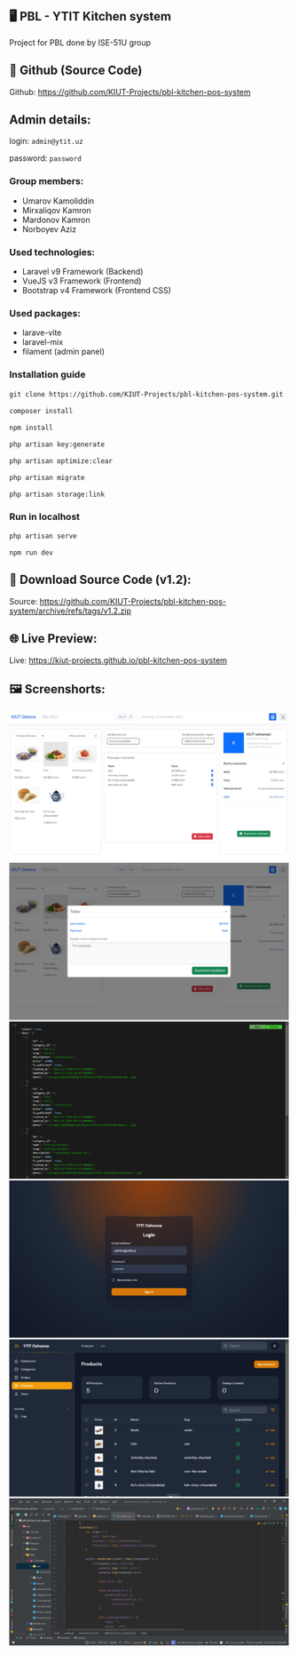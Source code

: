 ## 🖥 PBL - YTIT Kitchen system

Project for PBL done by ISE-51U group

## 🐙 Github (Source Code)
Github: https://github.com/KIUT-Projects/pbl-kitchen-pos-system

## Admin details:
login: `admin@ytit.uz`

password: `password`

### Group members:
- Umarov Kamoliddin
- Mirxaliqov Kamron
- Mardonov Kamron
- Norboyev Aziz

### Used technologies:
- Laravel v9 Framework (Backend)
- VueJS v3 Framework (Frontend)
- Bootstrap v4 Framework (Frontend CSS)

### Used packages:
- larave-vite
- laravel-mix
- filament (admin panel)

### Installation guide

```shell
git clone https://github.com/KIUT-Projects/pbl-kitchen-pos-system.git
```
```shell
composer install
```
```shell
npm install
```
```shell
php artisan key:generate
```
```shell
php artisan optimize:clear
```
```shell
php artisan migrate
```
```shell
php artisan storage:link
```

### Run in localhost
```shell
php artisan serve
```
```shell
npm run dev
```

## 📂 Download Source Code (v1.2):
Source: https://github.com/KIUT-Projects/pbl-kitchen-pos-system/archive/refs/tags/v1.2.zip

## 🌐 Live Preview:
Live: https://kiut-projects.github.io/pbl-kitchen-pos-system


## 🖼 Screenshorts:
![](.github/screenshot-1.jpg)
![](.github/screenshot-2.jpg)
![](.github/screenshot-3.jpg)
![](.github/screenshot-4.jpg)
![](.github/screenshot-5.jpg)
![](.github/screenshot-6.jpg)
